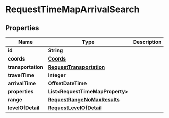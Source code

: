 

# RequestTimeMapArrivalSearch


## Properties

Name | Type | Description | Notes
------------ | ------------- | ------------- | -------------
**id** | **String** |  | 
**coords** | [**Coords**](Coords.md) |  | 
**transportation** | [**RequestTransportation**](RequestTransportation.md) |  | 
**travelTime** | **Integer** |  | 
**arrivalTime** | **OffsetDateTime** |  | 
**properties** | **List&lt;RequestTimeMapProperty&gt;** |  |  [optional]
**range** | [**RequestRangeNoMaxResults**](RequestRangeNoMaxResults.md) |  |  [optional]
**levelOfDetail** | [**RequestLevelOfDetail**](RequestLevelOfDetail.md) |  |  [optional]



